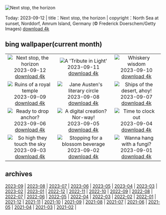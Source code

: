 ![Next stop, the horizon](https://cn.bing.com/th?id=OHR.NorthSeaStairs_EN-US2097672090_UHD.jpg&w=1000)

Today: 2023-09-12 | title：Next stop, the horizon | copyright：North Sea at sunset, Norddorf, Amrum Island, Germany (© Frederick Doerschem/Getty Images) [download 4k](https://cn.bing.com/th?id=OHR.NorthSeaStairs_EN-US2097672090_UHD.jpg)

## bing wallpaper(current month)

|  |  |  |
| :----: | :----: | :----: |
| ![Next stop, the horizon](https://cn.bing.com/th?id=OHR.NorthSeaStairs_EN-US2097672090_UHD.jpg&pid=hp&w=384&h=216&rs=1&c=4) <br/>2023-09-12 [download 4k](https://cn.bing.com/th?id=OHR.NorthSeaStairs_EN-US2097672090_UHD.jpg)| ![A 'Tribute in Light'](https://cn.bing.com/th?id=OHR.BridgeMemorial_EN-US1953692613_UHD.jpg&pid=hp&w=384&h=216&rs=1&c=4) <br/>2023-09-11 [download 4k](https://cn.bing.com/th?id=OHR.BridgeMemorial_EN-US1953692613_UHD.jpg)| ![Whiskery wisdom](https://cn.bing.com/th?id=OHR.WalrusSvalbard_EN-US1836032120_UHD.jpg&pid=hp&w=384&h=216&rs=1&c=4) <br/>2023-09-10 [download 4k](https://cn.bing.com/th?id=OHR.WalrusSvalbard_EN-US1836032120_UHD.jpg)|
| ![Ruins of a royal temple](https://cn.bing.com/th?id=OHR.AyutthayaTemple_EN-US1726415748_UHD.jpg&pid=hp&w=384&h=216&rs=1&c=4) <br/>2023-09-09 [download 4k](https://cn.bing.com/th?id=OHR.AyutthayaTemple_EN-US1726415748_UHD.jpg)| ![Jane Austen's literary circle](https://cn.bing.com/th?id=OHR.BathCircus_EN-US1560951776_UHD.jpg&pid=hp&w=384&h=216&rs=1&c=4) <br/>2023-09-08 [download 4k](https://cn.bing.com/th?id=OHR.BathCircus_EN-US1560951776_UHD.jpg)| ![Ships of the desert, ahoy!](https://cn.bing.com/th?id=OHR.CamelsAbove_EN-US3904666620_UHD.jpg&pid=hp&w=384&h=216&rs=1&c=4) <br/>2023-09-07 [download 4k](https://cn.bing.com/th?id=OHR.CamelsAbove_EN-US3904666620_UHD.jpg)|
| ![Ready to drop anchor?](https://cn.bing.com/th?id=OHR.CreteHarbor_EN-US3759550362_UHD.jpg&pid=hp&w=384&h=216&rs=1&c=4) <br/>2023-09-06 [download 4k](https://cn.bing.com/th?id=OHR.CreteHarbor_EN-US3759550362_UHD.jpg)| ![A digital creation? Nor-way!](https://cn.bing.com/th?id=OHR.MountSegla_EN-US3570750349_UHD.jpg&pid=hp&w=384&h=216&rs=1&c=4) <br/>2023-09-05 [download 4k](https://cn.bing.com/th?id=OHR.MountSegla_EN-US3570750349_UHD.jpg)| ![Time to clock out](https://cn.bing.com/th?id=OHR.LaborDayWorkers_EN-US3448430770_UHD.jpg&pid=hp&w=384&h=216&rs=1&c=4) <br/>2023-09-04 [download 4k](https://cn.bing.com/th?id=OHR.LaborDayWorkers_EN-US3448430770_UHD.jpg)|
| ![So high they touch the sky](https://cn.bing.com/th?id=OHR.ManhattanAerial_EN-US3290111355_UHD.jpg&pid=hp&w=384&h=216&rs=1&c=4) <br/>2023-09-03 [download 4k](https://cn.bing.com/th?id=OHR.ManhattanAerial_EN-US3290111355_UHD.jpg)| ![Stopping for a blossom beverage](https://cn.bing.com/th?id=OHR.TinyHummer_EN-US3171586787_UHD.jpg&pid=hp&w=384&h=216&rs=1&c=4) <br/>2023-09-02 [download 4k](https://cn.bing.com/th?id=OHR.TinyHummer_EN-US3171586787_UHD.jpg)| ![Wanna hang with a fungi?](https://cn.bing.com/th?id=OHR.TurkeyTailMush_EN-US2958542405_UHD.jpg&pid=hp&w=384&h=216&rs=1&c=4) <br/>2023-09-01 [download 4k](https://cn.bing.com/th?id=OHR.TurkeyTailMush_EN-US2958542405_UHD.jpg)|

## archives

[2023-09](./archives/en-US/2023-09.md) | [2023-08](./archives/en-US/2023-08.md) | [2023-07](./archives/en-US/2023-07.md) | [2023-06](./archives/en-US/2023-06.md) | [2023-05](./archives/en-US/2023-05.md) | [2023-04](./archives/en-US/2023-04.md) | [2023-03](./archives/en-US/2023-03.md) | [2023-02](./archives/en-US/2023-02.md) |
[2023-01](./archives/en-US/2023-01.md) | [2022-12](./archives/en-US/2022-12.md) | [2022-11](./archives/en-US/2022-11.md) | [2022-10](./archives/en-US/2022-10.md) | [2022-09](./archives/en-US/2022-09.md) | [2022-08](./archives/en-US/2022-08.md) | [2022-07](./archives/en-US/2022-07.md) | [2022-06](./archives/en-US/2022-06.md) |
[2022-05](./archives/en-US/2022-05.md) | [2022-04](./archives/en-US/2022-04.md) | [2022-03](./archives/en-US/2022-03.md) | [2022-02](./archives/en-US/2022-02.md) | [2022-01](./archives/en-US/2022-01.md) | [2021-12](./archives/en-US/2021-12.md) | [2021-11](./archives/en-US/2021-11.md) | [2021-10](./archives/en-US/2021-10.md) |
[2021-09](./archives/en-US/2021-09.md) | [2021-08](./archives/en-US/2021-08.md) | [2021-07](./archives/en-US/2021-07.md) | [2021-06](./archives/en-US/2021-06.md) | [2021-05](./archives/en-US/2021-05.md) | [2021-04](./archives/en-US/2021-04.md) | [2021-03](./archives/en-US/2021-03.md) | [2021-02](./archives/en-US/2021-02.md) |
